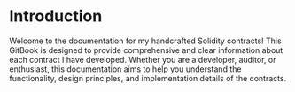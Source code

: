 # Introduction

Welcome to the documentation for my handcrafted Solidity contracts! This GitBook is designed to provide comprehensive and clear information about each contract I have developed. Whether you are a developer, auditor, or enthusiast, this documentation aims to help you understand the functionality, design principles, and implementation details of the contracts.
